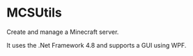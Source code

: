 # MCSUtils
Create and manage a Minecraft server.

It uses the .Net Framework 4.8 and supports a GUI using WPF.
